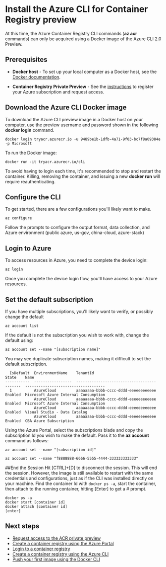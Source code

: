 <properties
   pageTitle="Install the az acr commands | Microsoft Azure"
   description="Install the Azure CLI 2.0 Preview for Azure Container Registry private preview"
   services="container-registry"
   documentationCenter=""
   authors="stevelas"
   manager="balans"
   editor="dlepow"
   tags=""
   keywords=""/>

<tags
   ms.service="container-registry"
   ms.devlang="na"
   ms.topic="get-started-article"
   ms.tgt_pltfrm="na"
   ms.workload="na"
   ms.date="10/25/2016"
   ms.author="stevelas"/>

# Install the Azure CLI for Container Registry preview

At this time, the Azure Container Registry CLI commands (**az acr** commands) can only be acquired using a Docker image of the Azure CLI 2.0 Preview.  


## Prerequisites
* **Docker host** - To set up your local computer as a Docker host, see the [Docker documentation]().

* **Container Registry Private Preview** - See the [instructions](container-registry-get-access.md) to register your Azure subscription and request access.



## Download the Azure CLI Docker image

To download the Azure CLI preview image in a Docker host on your computer, use the preview username and password shown in the following **docker login** command. 

```
docker login tryacr.azurecr.io -u 9489be1b-1dfb-4a71-9f03-bc7f8a09384e -p Microsoft
```

To run the Docker image:
```
docker run -it tryacr.azurecr.io/cli
```

To avoid having to login each time, it's recommended to stop and restart the container. Killing, removing the container, and issuing a new **docker run** will require reauthenticating.

## Configure the  CLI
To get started, there are a few configurations you'll likely want to make.

```
az configure
```
   
Follow the prompts to configure the output format, data collection, and Azure environment (public azure, us-gov, china-cloud, azure-stack)

## Login to Azure
To access resources in Azure, you need to complete the device login:

```
az login
```

Once you complete the device login flow, you'll have access to your Azure resources.


## Set the default subscription
If you have multiple subscriptions, you'll likely want to verify, or possibly change the default

```
az account list
```

If the default is not the subscription you wish to work with, change the default using:


```
az account set --name "[subscription name]"
```

You may see duplicate subscription names, making it difficult to set the default subscription.

   
```
  IsDefault  EnvironmentName    TenantId                              State    Name
-----------  -----------------  ------------------------------------  -------  ------------------------------------
  1          AzureCloud         aaaaaaaa-bbbb-cccc-dddd-eeeeeeeeeeee  Enabled  Microsoft Azure Internal Consumption
             AzureCloud         aaaaaaaa-bbbb-cccc-dddd-eeeeeeeeeeee  Enabled  Microsoft Azure Internal Consumption
             AzureCloud         aaaaaaaa-bbbb-cccc-dddd-eeeeeeeeeeee  Enabled  Visual Studio - Data Catalog
             AzureCloud         aaaaaaaa-bbbb-cccc-dddd-eeeeeeeeeeee  Enabled  CBA Azure Subscription
```

Using the Azure Portal, select the subscriptions blade and copy the subscription Id you wish to make the default. Pass it to the **az account** command as follows:

```
az account set --name "[subscription id]"

az account set --name "f8888888-6666-5555-4444-333333333333"
```

##End the Session
Hit [CTRL]+[D] to disconnect the session. This will end the session. However, the image is still available to restart with the same credentials and configurations, just as if the CLI was installed directly on your machine. 
Find the container Id with `docker ps -a`, start the container, then attach to the running container, hitting [Enter] to get a # prompt.

```
docker ps -a
docker start [container id]
docker attach [container id]
[enter]
```

## Next steps

* [Request access to the ACR private preview](./container-registry-get-access.md)
* [Create a container registry using the Azure Portal ](./container-registry-get-started-portal.md)
* [Login to a container registry](container-registry-authentication.md) 
* [Create a container registry using the Azure CLI](./container-registry-get-started-azure-cli.md)
* [Push your first image using the Docker CLI](./container-registry-get-started-docker-cli.md)
